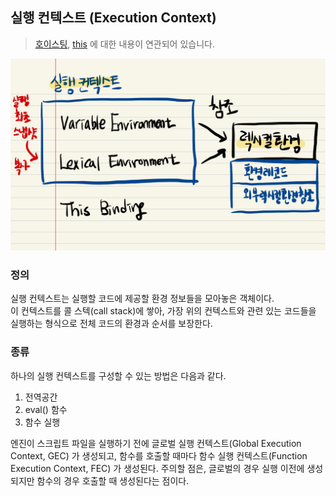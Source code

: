 ## 실행 컨텍스트 (Execution Context)

> [호이스팅](hoisting), [this](this) 에 대한 내용이 연관되어 있습니다.

![](./images/IMG_6A42DED86141-1.jpeg)

### 정의

실행 컨텍스트는 실행할 코드에 제공할 환경 정보들을 모아놓은 객체이다. <br/>
이 컨텍스트를 콜 스텍(call stack)에 쌓아, 가장 위의 컨텍스트와 관련 있는 코드들을 실행하는 형식으로 전체 코드의 환경과 순서를 보장한다.

### 종류

하나의 실행 컨텍스트를 구성할 수 있는 방법은 다음과 같다.

1. 전역공간
2. eval() 함수
3. 함수 실행

엔진이 스크립트 파일을 실행하기 전에 글로벌 실행 컨텍스트(Global Execution Context, GEC) 가 생성되고,
함수를 호출할 때마다 함수 실행 컨텍스트(Function Execution Context, FEC) 가 생성된다. 주의할 점은, 글로벌의 경우 실행 이전에 생성되지만 함수의 경우 호출할 때 생성된다는 점이다.
